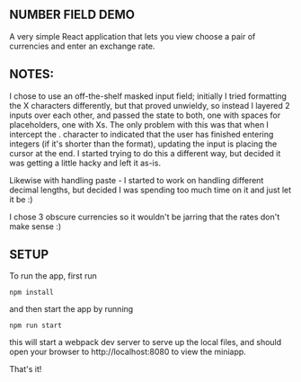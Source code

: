 

## NUMBER FIELD DEMO

A very simple React application that lets you view choose a pair of currencies and enter an exchange rate.

## NOTES:

I chose to use an off-the-shelf masked input field; initially I tried formatting the X characters differently, but that proved unwieldy, so instead I layered 2 inputs over each other, and passed the state to both, one with spaces for placeholders, one with Xs. The only problem with this was that when I intercept the . character to indicated that the user has finished entering integers (if it's shorter than the format), updating the input is placing the cursor at the end. I started trying to do this a different way, but decided it was getting a little hacky and left it as-is.

Likewise with handling paste - I started to work on handling different decimal lengths, but decided I was spending too much time on it and just let it be :)

I chose 3 obscure currencies so it wouldn't be jarring that the rates don't make sense :)

## SETUP

To run the app, first run

    npm install  

and then start the app by running

    npm run start

this will start a webpack dev server to serve up the local files, and should open your browser to http://localhost:8080 to view the miniapp.

That's it!


